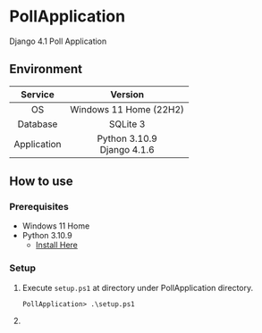 # PollApplication

Django 4.1 Poll Application

## Environment

|   Service   |             Version             |
| :---------: | :-----------------------------: |
|     OS      |     Windows 11 Home (22H2)      |
|  Database   |            SQLite 3             |
| Application | Python 3.10.9 <br> Django 4.1.6 |

## How to use

### Prerequisites

- Windows 11 Home
- Python 3.10.9
  - [Install Here](https://www.python.org/ftp/python/3.10.9/python-3.10.9-amd64.exe)

### Setup

1. Execute `setup.ps1` at directory under PollApplication directory.

   ```
   PollApplication> .\setup.ps1
   ```

2.
